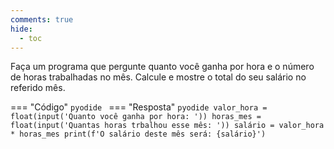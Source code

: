 ```yaml
---
comments: true
hide:
  - toc
---
```


Faça um programa que pergunte quanto você ganha por hora e o número de horas trabalhadas no mês. Calcule e mostre o total do seu salário no referido mês.

=== "Código"
	```pyodide
	```
=== "Resposta"
	```pyodide
	valor_hora = float(input('Quanto você ganha por hora: '))
	horas_mes = float(input('Quantas horas trbalhou esse mês: '))
	salário = valor_hora * horas_mes
	print(f'O salário deste mês será: {salário}')
	```
